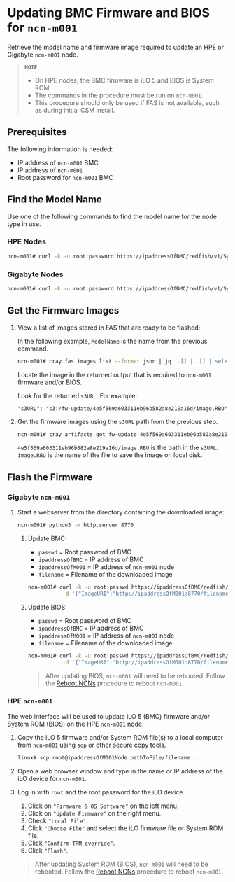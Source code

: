 # Updating BMC Firmware and BIOS for `ncn-m001`

Retrieve the model name and firmware image required to update an HPE or Gigabyte `ncn-m001` node.

> **`NOTE`**
>
> - On HPE nodes, the BMC firmware is iLO 5 and BIOS is System ROM.
> - The commands in the procedure must be run on `ncn-m001`.
> - This procedure should only be used if FAS is not available, such as during initial CSM install.

## Prerequisites

The following information is needed:

- IP address of `ncn-m001` BMC
- IP address of `ncn-m001`
- Root password for `ncn-m001` BMC

## Find the Model Name

Use one of the following commands to find the model name for the node type in use.

### HPE Nodes

  ```bash
  ncn-m001# curl -k -u root:password https://ipaddressOfBMC/redfish/v1/Systems/1 | jq .Model
  ```

### Gigabyte Nodes

  ```bash
  ncn-m001# curl -k -u root:password https://ipaddressOfBMC/redfish/v1/Systems/Self | jq .Model
  ```

## Get the Firmware Images

1. View a list of images stored in FAS that are ready to be flashed:

    In the following example, `ModelName` is the name from the previous command.

    ```bash
    ncn-m001# cray fas images list --format json | jq '.[] | .[] | select(.models | index("ModelName"))'
    ```

    Locate the image in the returned output that is required to `ncn-m001` firmware and/or BIOS.

    Look for the returned `s3URL`. For example:

    `"s3URL": "s3:/fw-update/4e5f569a603311eb96b582a8e219a16d/image.RBU"`

1. Get the firmware images using the `s3URL` path from the previous step.

    ```bash
    ncn-m001# cray artifacts get fw-update 4e5f569a603311eb96b582a8e219a16d/image.RBU image.RBU
    ```

    `4e5f569a603311eb96b582a8e219a16d/image.RBU` is the path in the `s3URL`.
    `image.RBU` is the name of the file to save the image on local disk.

## Flash the Firmware

### Gigabyte `ncn-m001`

1. Start a webserver from the directory containing the downloaded image:

    ```bash
    ncn-m001# python3 -m http.server 8770
    ```

    1. Update BMC:

       - `passwd` = Root password of BMC
       - `ipaddressOfBMC` = IP address of BMC
       - `ipaddressOfM001` = IP address of `ncn-m001` node
       - `filename` = Filename of the downloaded image

       ```bash
       ncn-m001# curl -k -u root:passwd https://ipaddressOfBMC/redfish/v1/UpdateService/Actions/SimpleUpdate -H 'Content-Type: application/json' \
                  -d '{"ImageURI":"http://ipaddressOfM001:8770/filename", "TransferProtocol":"HTTP", "UpdateComponent":"BMC"}'
       ```

    2. Update BIOS:

       - `passwd` = Root password of BMC
       - `ipaddressOfBMC` = IP address of BMC
       - `ipaddressOfM001` = IP address of `ncn-m001` node
       - `filename` = Filename of the downloaded image

       ```bash
       ncn-m001# curl -k -u root:passwd https://ipaddressOfBMC/redfish/v1/UpdateService/Actions/SimpleUpdate -H 'Content-Type: application/json' \
                  -d '{"ImageURI":"http://ipaddressOfM001:8770/filename", "TransferProtocol":"HTTP", "UpdateComponent":"BIOS"}'
       ```

       > After updating BIOS, `ncn-m001` will need to be rebooted. Follow the [Reboot NCNs](../node_management/Reboot_NCNs.md) procedure to reboot `ncn-m001`.

### HPE `ncn-m001`

The web interface will be used to update iLO 5 (BMC) firmware and/or System ROM (BIOS) on the HPE `ncn-m001` node.

1. Copy the iLO 5 firmware and/or System ROM file(s) to a local computer from `ncn-m001` using `scp` or other secure copy tools.

    ```bash
    linux# scp root@ipaddressOfM001Node:pathToFile/filename .
    ```

1. Open a web browser window and type in the name or IP address of the iLO device for `ncn-m001`.

1. Log in with `root` and the root password for the iLO device.

    1. Click on `"Firmware & OS Software"` on the left menu.
    1. Click on `"Update Firmware"` on the right menu.
    1. Check `"Local File"`.
    1. Click `"Choose File"` and select the iLO firmware file or System ROM file.
    1. Click `"Confirm TPM override"`.
    1. Click `"Flash"`.

    > After updating System ROM (BIOS), `ncn-m001` will need to be rebooted. Follow the [Reboot NCNs](../node_management/Reboot_NCNs.md) procedure to reboot `ncn-m001`.
